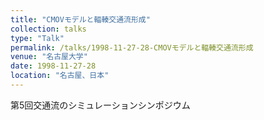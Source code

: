 ```yaml
---
title: "CMOVモデルと輻輳交通流形成"
collection: talks
type: "Talk"
permalink: /talks/1998-11-27-28-CMOVモデルと輻輳交通流形成
venue: "名古屋大学"
date: 1998-11-27-28
location: "名古屋、日本"
---
```


第5回交通流のシミュレーションシンポジウム
